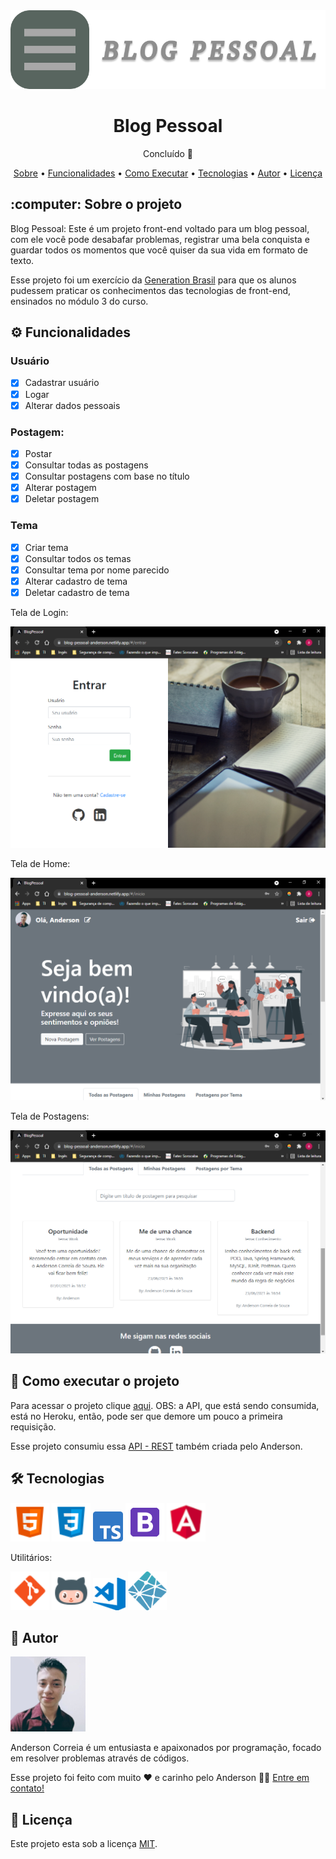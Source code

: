<img src="Midias_Readme/Banner.png" alt="Banner do projeto">

<h1 align="center">Blog Pessoal</h1>
<p align="center">Concluído 🚀</p>
<p align="center">
  <a href="#Sobre">Sobre</a> •
  <a href="#Funcionalidades">Funcionalidades</a> •
  <a href="#Executar">Como Executar</a> •
  <a href="#Tecnologias">Tecnologias</a> •
  <a href="#Autor">Autor</a> •
  <a href="#Licenca">Licença</a>
</p>

<h2 id="Sobre">:computer: Sobre o projeto</h2>
<p>
  Blog Pessoal: Este é um projeto front-end voltado para um blog pessoal, com ele você pode desabafar problemas, registrar uma bela conquista e guardar todos os momentos que você quiser da sua vida em formato de texto.
</p>

<p>
  Esse projeto foi um exercício da <a href="https://brazil.generation.org/">Generation Brasil</a> para que os alunos pudessem praticar os conhecimentos das tecnologias de front-end, ensinados no módulo 3 do curso.
</p>

<h2 id="Funcionalidades">⚙️ Funcionalidades</h2>

<h3>Usuário</h3>

  - [x] Cadastrar usuário
  - [x] Logar
  - [x] Alterar dados pessoais 

<h3>Postagem:</h3>

  - [x] Postar
  - [x] Consultar todas as postagens
  - [x] Consultar postagens com base no título
  - [x] Alterar postagem
  - [x] Deletar postagem

<h3>Tema</h3>

  - [x] Criar tema
  - [x] Consultar todos os temas
  - [x] Consultar tema por nome parecido
  - [x] Alterar cadastro de tema
  - [x] Deletar cadastro de tema

<p>Tela de Login: </p>
<img src="Midias_Readme/telas/login.png">

<p>Tela de Home: </p>
<img src="Midias_Readme/telas/home.png">

<p>Tela de Postagens: </p>
<img src="Midias_Readme/telas/postagens.png">

<h2 id="Executar">🚀 Como executar o projeto</h2>
<p>Para acessar o projeto clique <a href="https://blog-pessoal-anderson.netlify.app/#/entrar">aqui</a>. OBS: a API, que está sendo consumida, está no Heroku, então, pode ser que demore um pouco a primeira requisição.</p>
<p>Esse projeto consumiu essa <a href="https://github.com/Anderson815/Blog_Pessoal_-_API_REST">API - REST</a> também criada pelo Anderson.</p>


<h2 id="Tecnologias">🛠 Tecnologias</h2>

<a href="https://www.w3schools.com/html/"><img src="Midias_Readme/ferramentas/HTML.png" alt="HTML" title="HTML" height="62px" width="62px"></a>
<a href="https://www.w3schools.com/css/"><img src="Midias_Readme/ferramentas/CSS.png" alt="CSS" title="CSS" height="62px" width="62px"></a>
<a href="https://www.typescriptlang.org/"><img src="Midias_Readme/ferramentas/TypeScript.png" alt="TypeScript" title="TypeScript"></a>
<a href="https://getbootstrap.com.br/"><img src="Midias_Readme/ferramentas/Bootstrap.png" alt="Bootstrap" title="Bootstrap" height="62px" width="62px"></a>
<a href="https://angular.io/"><img src="Midias_Readme/ferramentas/Angular.png" alt="Angular" title="Angular" height="62px" width="62px"></a>

<p>Utilitários:</p>
<a href="https://git-scm.com/"><img src="Midias_Readme/ferramentas/Git.png" alt="Git" title="Git" height="62px" width="62px"></a>
<a href="https://github.com/"><img src="Midias_Readme/ferramentas/GitHub.png" alt="GitHub" title="GitHub" height="62px" width="62px"></a>
<a href="https://code.visualstudio.com/"><img src="Midias_Readme/ferramentas/VSCode.png" alt="VSCode" title="VSCode" height="52px" width="52px"></a>
<a href="https://www.netlify.com/"><img src="Midias_Readme/ferramentas/Netlify.png" alt="Netlify" title="Netlify" height="62px" width="62px"></a>


<h2 id="Autor">🦸 Autor</h2>

<img src="Midias_Readme/Anderson.png" alt="Foto do Anderson">
<p>
Anderson Correia é um entusiasta e apaixonados por programação, focado em resolver problemas através de códigos.
</p>
<p>Esse projeto foi feito com muito ❤️ e carinho pelo Anderson 👋🏽 <a href="https://www.linkedin.com/in/anderson-correia/">Entre em contato!</a></p>

<h2 id="Licenca">📝 Licença</h2>

<p>Este projeto esta sob a licença <a href="https://github.com/Anderson815/Blog_Pessoal_-_Front/blob/2db44066062ac66fd07d41e1f4c2b0b2375ea9e5/LICENSE">MIT</a>.</p>
